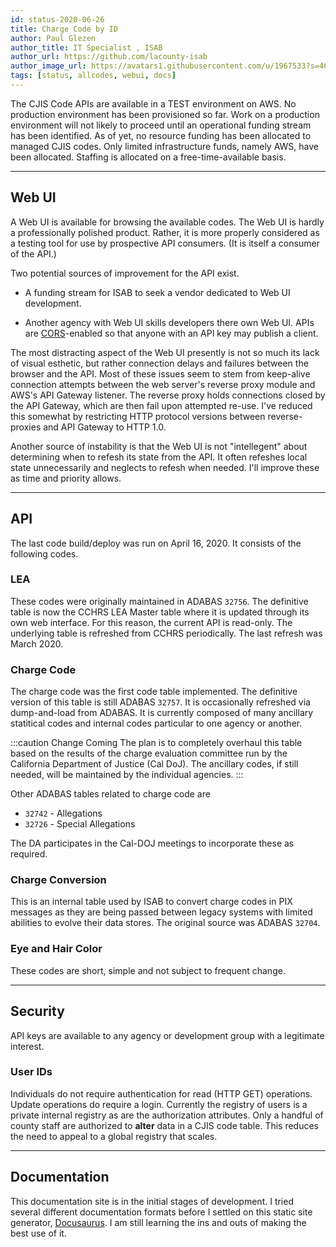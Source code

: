```yaml
---
id: status-2020-06-26
title: Charge Code by ID
author: Paul Glezen
author_title: IT Specialist , ISAB
author_url: https://github.com/lacounty-isab
author_image_url: https://avatars1.githubusercontent.com/u/1967533?s=460&v=4
tags: [status, allcodes, webui, docs]
---
```


The CJIS Code APIs are available in a TEST environment on AWS.
No production environment has been provisioned so far.
Work on a production environment will
not likely to proceed until an operational funding stream has
been identified.  As of yet, no resource funding has been allocated
to managed CJIS codes.  Only limited infrastructure funds, namely
AWS, have been allocated.  Staffing is allocated on a
free-time-available basis.

<!--truncate-->

------------

## Web UI

A Web UI is available for browsing the available codes.
The Web UI is hardly a professionally polished product.
Rather, it is more properly considered as a testing tool
for use by prospective API consumers.  (It is itself a
consumer of the API.)

Two potential sources of improvement for the API exist.

* A funding stream for ISAB to seek a vendor dedicated to Web UI
  development.

* Another agency with Web UI skills developers there own Web UI.
  APIs are [CORS](/docs/glossary#cors)-enabled so that anyone with
  an API key may publish a client.

The most distracting aspect of the Web UI presently is not so much
its lack of visual esthetic, but rather connection delays and failures
between the browser and the API.  Most of these issues seem to stem
from keep-alive connection attempts between the web server's reverse
proxy module and AWS's API Gateway listener.  The reverse proxy holds
connections closed by the API Gateway, which are then fail upon attempted
re-use.  I've reduced this somewhat by restricting HTTP protocol versions
between reverse-proxies and API Gateway to HTTP 1.0.

Another source of instability is that the Web UI is not "intellegent"
about determining when to refesh its state from the API.  It often
refeshes local state unnecessarily and neglects to refesh when needed.
I'll improve these as time and priority allows.


-------------------

## API

The last code build/deploy was run on April 16, 2020.
It consists of the following codes.

### LEA

These codes were originally maintained in ADABAS `32756`.  The definitive
table is now the CCHRS LEA Master table where it is updated through its
own web interface.  For this reason, the current API is read-only.
The underlying table is refreshed from CCHRS periodically.  The last
refresh was March 2020.


### Charge Code

The charge code was the first code table implemented.  The definitive
version of this table is still ADABAS `32757`.  It is occasionally
refreshed via dump-and-load from ADABAS.  It is currently composed of
many ancillary statitical codes and internal codes particular to one
agency or another. 

:::caution Change Coming
The plan is to completely
overhaul this table based on the results of the charge evaluation
committee run by the California Department of Justice (Cal DoJ).
The ancillary codes, if still needed, will be maintained by the
individual agencies.
:::

Other ADABAS tables related to charge code are

* `32742` - Allegations
* `32726` - Special Allegations

The DA participates in the Cal-DOJ meetings to incorporate these as
required.

### Charge Conversion

This is an internal table used by ISAB to convert charge codes in PIX
messages as they are being passed between legacy systems with limited
abilities to evolve their data stores.  The original source was
ADABAS `32704`.

### Eye and Hair Color

These codes are short, simple and not subject to frequent change.

----------------------

## Security

API keys are available to any agency or development group with a
legitimate interest.

### User IDs

Individuals do not require authentication for read (HTTP GET) operations.
Update operations do require a login.  Currently the registry of users
is a private internal registry as are the authorization attributes.
Only a handful of county staff are authorized to **alter** data in a
CJIS code table.  This reduces the need to appeal to a global registry
that scales.

---------------------

## Documentation

This documentation site is in the initial stages of development.
I tried several different documentation formats before I settled
on this static site generator,
[Docusaurus](https://v2.docusaurus.io/).
I am still learning the ins and outs of making the best use of it.
